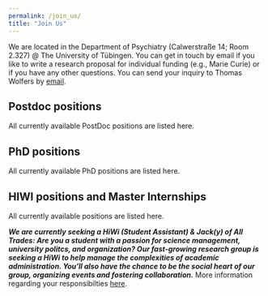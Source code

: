 ```yaml
---
permalink: /join_us/
title: "Join Us"
---
```


We are located in the Department of Psychiatry (Calwerstraße 14; Room 2.327) @ The University of Tübingen. You can get in touch by email if you like to write a research proposal for individual funding (e.g., Marie Curie) or if you have any other questions. You can send your inquiry to Thomas Wolfers by [email](mailto:dr.thomas.wolfers@gmail.com).

## Postdoc positions
All currently available PostDoc positions are listed here.

## PhD positions
All currently available PhD positions are listed here.

## HIWI positions and Master Internships
All currently available positions are listed here.

***We are currently seeking a HiWi (Student Assistant) & Jack(y) of All Trades: Are you a student with a passion for science management, university politcs, and organization? Our fast-growing research group is seeking a HiWi to help manage the complexities of academic administration. You'll also have the chance to be the social heart of our group, organizing events and fostering collaboration.*** More information regarding your responsibilties [here](https://github.com/MHM-lab/MHM-lab.github.io/files/HiWi_10hours_2years.pdf).
